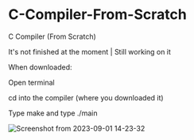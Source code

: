# C-Compiler-From-Scratch
C Compiler (From Scratch)


It's not finished at the moment | Still working on it

When downloaded: 

Open terminal 

cd into the compiler (where you downloaded it)

Type make and type ./main

![Screenshot from 2023-09-01 14-23-32](https://github.com/dylanhood/C-Compiler-From-Scratch/assets/66035537/555c5b02-bd87-4369-ac36-d0e2f6ed02a0)
